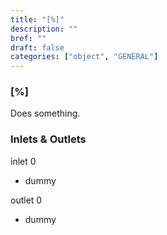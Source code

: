 ```yaml
---
title: "[%]"
description: ""
bref: ""
draft: false
categories: ["object", "GENERAL"]
---
```


### [%]

Does something.

### Inlets & Outlets

inlet 0

 - dummy

outlet 0

 - dummy
 
